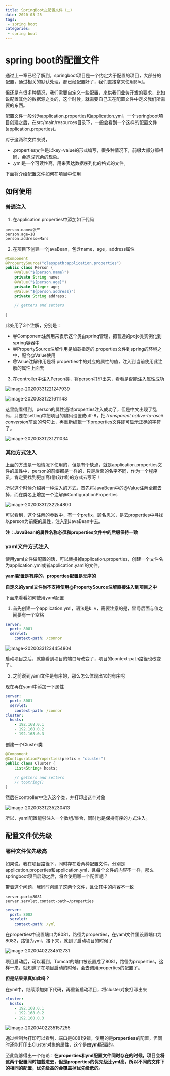 ```yaml
---
title: SpringBoot之配置文件（二）
date: 2020-03-25
tags:
 - spring boot
categories:
 - spring boot
---
```


# spring boot的配置文件

通过上一章已经了解到，springboot项目是一个约定大于配置的项目，大部分的配置，通过相关的默认处理，都已经配置好了，我们直接拿来使用即可。

但还是有很多种情况，我们需要自定义一些配置，来供我们业务开发的要求，比如说配置其他的数据源之类的，这个时候，就需要自己去在配置文件中定义我们所需要的东西。

配置文件一般分为application.properties和application.yml，一个springboot项目创建之后，在src/main/resources目录下，一般会看到一个这样的配置文件(application.properties)。

对于这两种文件来说，

- .properties文件是以key=value的形式编写，很多种情况下，前缀大部分都相同，会造成冗余的现象。
- .yml是一个可读性高，用来表达数据序列化的格式的文件。

下面将介绍配置文件如何在项目中使用

## 如何使用

### 普通注入

1. 在application.properties中添加如下代码

```properties
person.name=张三
person.age=18
person.address=Mars
```

2. 在项目下创建一个javaBean，包含name，age，address属性

```java
@Component
@PropertySource("classpath:application.properties")
public class Person {
    @Value("${person.name}")
    private String name;
    @Value("${person.age}")
    private Integer age;
    @Value("${person.address}")
    private String address;
    
    // getters and setters
    
}
```

此处用了3个注解，分别是：

- @Component注解用来表示这个类由spring管理，把普通的pojo类实例化到spring容器中
- @PropertySource注解作用是加载指定的.properties文件到spring的环境之中，配合@Value使用
- @Value注解作用是将.properties中的对应的属性的值，注入到当前使用此注解的属性上面去

3. 在controller中注入Person类，将person打印出来，看看是否能注入属性成功

![image-20200331221247939](../../../.vuepress/public/springboot/image-20200331221247939.png)

![image-20200331221611148](../../../.vuepress/public/springboot/image-20200331221611148.png)

这里能看得到，person的属性通过properties注入成功了，但是中文出现了乱码，只要在setting中把项目的编码设置成utf-8，把*Transparent native-to-ascii conversion*前面的勾勾上，再重新编辑一下properties文件即可显示正确的字符了。

![image-20200331231211034](../../../.vuepress/public/springboot/image-20200331231211034.png)

### 其他方式注入

上面的方法是一般情况下使用的，但是有个缺点，就是application.properties文件的属性中，person的前缀都是一样的，只是后面的名字不同，作为一个程序员，肯定要找到更加高(偷)效(懒)的方式去写呀！

所以这个时候介绍另一种注入的方式，首先将JavaBean中的@Value注解全都去掉，而在类名上增加一个注解@ConfigurationProperties

![image-20200331232254800](../../../.vuepress/public/springboot/image-20200331232254800.png)

可以看到，这个注解的参数中，有一个prefix，顾名思义，是去properties中寻找以person为前缀的属性，注入到JavaBean中去。

**注：JavaBean的属性名称必须和properties文件中的后缀保持一致**

### yaml文件方式注入

使用yaml文件做配置的话，可以替换掉application.properties，创建一个文件名为application.yml或者application.yaml的文件。

**yaml配置是有序的，properties配置是无序的**

**自定义的yaml文件尚不支持使用@PropertySource注解直接注入到项目之中**

下面来看看如何使用yaml配置

1. 首先创建一个application.yml，语法是k: v，需要注意的是，冒号后面与值之间要有一个空格

```yaml
server:
  port: 8081
  servlet:
    context-path: /connor
```

![image-20200331234454804](../../../.vuepress/public/springboot/image-20200331234454804.png)

启动项目之后，就能看到项目的端口号改变了，项目的context-path路径也改变了。

2. 之前说到yaml文件是有序的，那么怎么体现出它的有序呢

现在再在yaml中添加一下属性

```yml
server:
  port: 8081
  servlet:
    context-path: /connor
cluster:
  hosts:
    - 192.168.0.1
    - 192.168.0.2
    - 192.168.0.3
```

创建一个Cluster类

```java
@Component
@ConfigurationProperties(prefix = "cluster")
public class Cluster {
    List<String> hosts;
    
    // getters and setters
    // toString()
}
```

然后在controller中注入这个类，并打印出这个对象

![image-20200331235230413](../../../.vuepress/public/springboot/image-20200331235230413.png)

所以，yaml配置能够注入一个数组/集合，同时也是保持有序的方式注入。

## 配置文件优先级

### 哪种文件优先级高

如果说，我在项目路径下，同时存在着两种配置文件，分别是application.properties和application.yml，且每个文件的内容不一样，那么springboot项目启动之后，将会使用哪一个配置呢？

带着这个问题，我同时创建了这两个文件，且让其中的内容不一致

```properties
server.port=8081
server.servlet.context-path=/properties
```

```yaml
server:
  port: 8082
  servlet:
    context-path: /yml
```

在properties中设置端口为8081，路径为properties，在yaml文件里设置端口为8082，路径为yml，接下来，就到了启动项目的时候了

![image-20200402234512731](../../../.vuepress/public/springboot/image-20200402234512731.png)

项目启动后，可以看到，Tomcat的端口被设置成了8081，路径为properties，这样一来，就知道了在项目启动的时候，会去调用properties的配置了。

**但是结果果真如此吗？**

在yml中，继续添加如下代码，再重新启动项目，将cluster对象打印出来

```yaml
cluster:
  hosts:
    - 192.168.0.1
    - 192.168.0.2
    - 192.168.0.3
```

![image-20200402235157255](../../../.vuepress/public/springboot/image-20200402235157255.png)

通过控制台打印可以看到，端口是8081没错，使用的是**properties**的配置，但同时还能打印出Cluster对象的属性，这个是由**yml**配置的。

至此能够得出一个结论：**在properties和yml配置文件同时存在的时候，项目会将这两个配置同时加载进去，但是properties的优先级比yml高，所以不同的文件下的相同的配置，优先级高的会覆盖掉优先级低的。**

